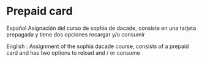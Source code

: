 # Prepaid card

Español
Asignación del curso de sophia de dacade, consiste en una tarjeta prepagada y tiene dos opciones recargar y/o consumir

English :
Assignment of the sophia dacade course, consists of a prepaid card and has two options to reload and / or consume
